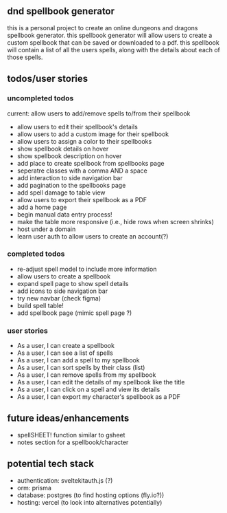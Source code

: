 ## dnd spellbook generator

this is a personal project to create an online dungeons and dragons spellbook generator. this spellbook generator will allow users to create a custom spellbook that can be saved or downloaded to a pdf. this spellbook will contain a list of all the users spells, along with the details about each of those spells.

## todos/user stories

### uncompleted todos

current: allow users to add/remove spells to/from their spellbook

- allow users to edit their spellbook's details
- allow users to add a custom image for their spellbook
- allow users to assign a color to their spellbooks
- show spellbook details on hover
- show spellbook description on hover
- add place to create spellbook from spellbooks page
- seperatre classes with a comma AND a space
- add interaction to side navigation bar
- add pagination to the spellbooks page
- add spell damage to table view
- allow users to export their spellbook as a PDF
- add a home page
- begin manual data entry process!
- make the table more responsive (i.e., hide rows when screen shrinks)
- host under a domain
- learn user auth to allow users to create an account(?)

### completed todos

- re-adjust spell model to include more information
- allow users to create a spellbook
- expand spell page to show spell details
- add icons to side navigation bar
- try new navbar (check figma)
- build spell table!
- add spellbook page (mimic spell page ?)

### user stories

- As a user, I can create a spellbook
- As a user, I can see a list of spells
- As a user, I can add a spell to my spellbook
- As a user, I can sort spells by their class (list)
- As a user, I can remove spells from my spellbook
- As a user, I can edit the details of my spellbook like the title
- As a user, I can click on a spell and view its details
- As a user, I can export my character's spellbook as a PDF

## future ideas/enhancements

- spellSHEET! function similar to gsheet
- notes section for a spellbook/character

## potential tech stack

- authentication: sveltekitauth.js (?)
- orm: prisma
- database: postgres (to find hosting options (fly.io?))
- hosting: vercel (to look into alternatives potentially)
